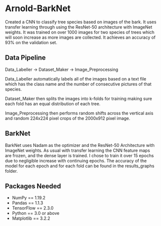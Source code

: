 # Arnold-BarkNet

Created a CNN to classify tree species based on images of the bark. It uses transfer learning through using the ResNet-50 architecture with ImageNet weights.
It was trained on over 1000 images for two species of trees which will soon increase as more images are collected. It achieves an accuracy of 93% on the validation
set. 

## Data Pipeline

Data_Labeller -> Dataset_Maker -> Image_Preprocessing

Data_Labeller automatically labels all of the images based on a text file which has the class name and the number of consecutive pictures of that species.

Dataset_Maker then splits the images into k-folds for training making sure each fold has an equal distribution of each tree.

Image_Preprocessing then performs random shifts across the vertical axis and random 224x224 pixel crops of the 2000x912 pixel image.

## BarkNet

BarkNet uses Nadam as the optimizer and the ResNet-50 Architecture with ImageNet weights. As usual with transfer learning the CNN feature maps are frozen, and
the dense layer is trained. I chose to train it over 15 epochs due to negligible increase with continuing epochs. The accuracy of the model for each epoch and
for each fold can be found in the results_graphs folder.

## Packages Needed
* NumPy == 1.19.2
* Pandas == 1.1.3
* TensorFlow == 2.3.0
* Python == 3.0 or above
* Matplotlib == 3.2.2


